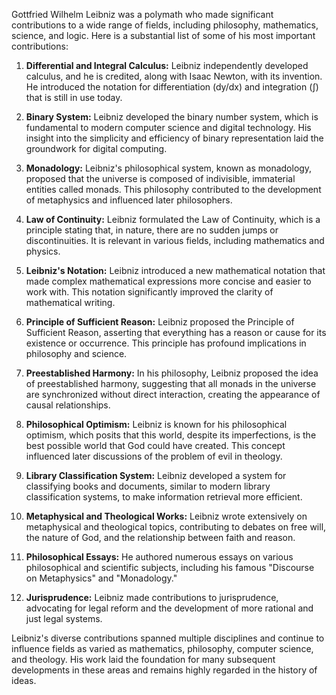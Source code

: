 Gottfried Wilhelm Leibniz was a polymath who made significant contributions to a wide range of fields, including philosophy, mathematics, science, and logic. Here is a substantial list of some of his most important contributions:

1. **Differential and Integral Calculus:** Leibniz independently developed calculus, and he is credited, along with Isaac Newton, with its invention. He introduced the notation for differentiation (dy/dx) and integration (∫) that is still in use today.

2. **Binary System:** Leibniz developed the binary number system, which is fundamental to modern computer science and digital technology. His insight into the simplicity and efficiency of binary representation laid the groundwork for digital computing.

3. **Monadology:** Leibniz's philosophical system, known as monadology, proposed that the universe is composed of indivisible, immaterial entities called monads. This philosophy contributed to the development of metaphysics and influenced later philosophers.

4. **Law of Continuity:** Leibniz formulated the Law of Continuity, which is a principle stating that, in nature, there are no sudden jumps or discontinuities. It is relevant in various fields, including mathematics and physics.

5. **Leibniz's Notation:** Leibniz introduced a new mathematical notation that made complex mathematical expressions more concise and easier to work with. This notation significantly improved the clarity of mathematical writing.

6. **Principle of Sufficient Reason:** Leibniz proposed the Principle of Sufficient Reason, asserting that everything has a reason or cause for its existence or occurrence. This principle has profound implications in philosophy and science.

7. **Preestablished Harmony:** In his philosophy, Leibniz proposed the idea of preestablished harmony, suggesting that all monads in the universe are synchronized without direct interaction, creating the appearance of causal relationships.

8. **Philosophical Optimism:** Leibniz is known for his philosophical optimism, which posits that this world, despite its imperfections, is the best possible world that God could have created. This concept influenced later discussions of the problem of evil in theology.

9. **Library Classification System:** Leibniz developed a system for classifying books and documents, similar to modern library classification systems, to make information retrieval more efficient.

10. **Metaphysical and Theological Works:** Leibniz wrote extensively on metaphysical and theological topics, contributing to debates on free will, the nature of God, and the relationship between faith and reason.

11. **Philosophical Essays:** He authored numerous essays on various philosophical and scientific subjects, including his famous "Discourse on Metaphysics" and "Monadology."

12. **Jurisprudence:** Leibniz made contributions to jurisprudence, advocating for legal reform and the development of more rational and just legal systems.

Leibniz's diverse contributions spanned multiple disciplines and continue to influence fields as varied as mathematics, philosophy, computer science, and theology. His work laid the foundation for many subsequent developments in these areas and remains highly regarded in the history of ideas.